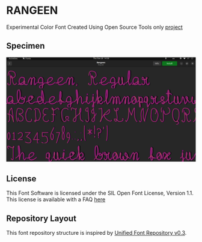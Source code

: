 # RANGEEN

Experimental Color Font Created Using Open Source Tools only  [project](https://github.com/mitradranirban/rangeen/About.en_us.md)

## Specimen

![rangeen](documentation/images/Rangeen-Regular.png)

## License

This Font Software is licensed under the SIL Open Font License, Version 1.1.
This license is available with a FAQ [here](https://openfontlicense.org)

## Repository Layout

This font repository structure is inspired by [Unified Font Repository v0.3](https://github.com/unified-font-repository/Unified-Font-Repository).
